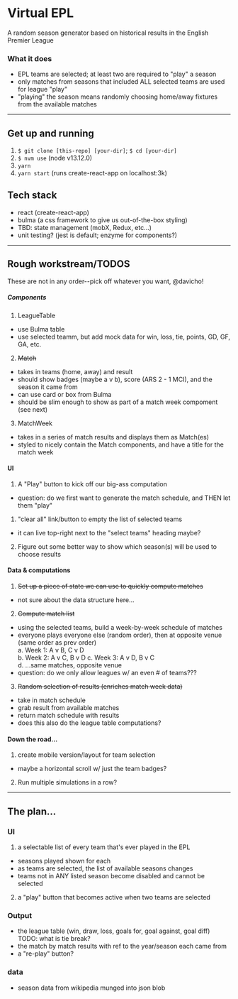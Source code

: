 # Virtual EPL
A random season generator based on historical results in the English Premier League

### What it does
 - EPL teams are selected; at least two are required to "play" a season
 - only matches from seasons that included ALL selected teams are used for league "play"
 - "playing" the season means randomly choosing home/away fixtures from the available matches

---

## Get up and running
1. ```$ git clone [this-repo] [your-dir]```; ```$ cd [your-dir]```
2. ```$ nvm use``` (node v13.12.0)   
3. ```yarn```
4. ```yarn start``` (runs create-react-app on localhost:3k)  

## Tech stack
 - react (create-react-app)
 - bulma (a css framework to give us out-of-the-box styling)
 - TBD: state management (mobX, Redux, etc...)
 - unit testing? (jest is default; enzyme for components?)

---

## Rough workstream/TODOS
These are not in any order--pick off whatever you want, @davicho!

##### Components
1. LeagueTable
 - use Bulma table
 - use selected teamm, but add mock data for win, loss, tie, points, GD, GF, GA, etc.
2. ~~Match~~
 - takes in teams (home, away) and result
 - should show badges (maybe a v b), score (ARS 2 - 1 MCI), and the season it came from
 - can use card or box from Bulma
 - should be slim enough to show as part of a match week compoment (see next)
3. MatchWeek
 - takes in a series of match results and displays them as Match(es)
 - styled to nicely contain the Match components, and have a title for the match week

#### UI
1. A "Play" button to kick off our big-ass computation
 - question: do we first want to generate the match schedule, and THEN let them "play"
1. "clear all" link/button to empty the list of selected teams
 - it can live top-right next to the "select teams" heading maybe?
2. Figure out some better way to show which season(s) will be used to choose results

#### Data & computations
1. ~~Set up a piece of state we can  use to quickly compute matches~~
 - not sure about the data structure here...
2. ~~Compute match list~~
 - using the selected teams, build a week-by-week schedule of matches
 - everyone plays everyone else (random order), then at opposite venue (same order as prev order)  
   a. Week 1: A v B, C v D  
   b. Week 2: A v C, B v D
   c. Week 3: A v D, B v C  
   d. ...same matches, opposite venue
 - question: do we only allow leagues w/ an even # of teams???
3. ~~Random selection of results (enriches match week data)~~
 - take in match schedule
 - grab result from available matches
 - return match schedule with results
 - does this also do the league table computations?

#### Down the road...
1. create mobile version/layout for team selection
 - maybe a horizontal scroll w/ just the team badges?
2. Run multiple simulations in a row?

---

## The plan...

### UI
1. a selectable list of every team that's ever played in the EPL
  - seasons played shown for each
  - as teams are selected, the list of available seasons changes
  - teams not in ANY listed season become disabled and cannot be selected
2. a "play" button that becomes active when two teams are selected

### Output
 - the league table (win, draw, loss, goals for, goal against, goal diff)
   TODO: what is tie break?
 - the match by match results with ref to the year/season each came from
 - a "re-play" button?

### data
 - season data from wikipedia munged into json blob
